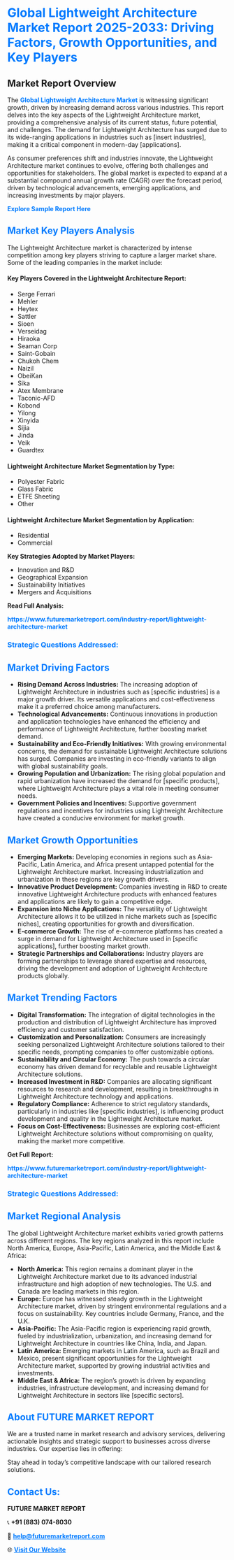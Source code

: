 <h1 style="color: #007BFF;">Global Lightweight Architecture Market Report 2025-2033: Driving Factors, Growth Opportunities, and Key Players</h1>

<section id="overview">
<h2>Market Report Overview</h2>
<p>The <a href="https://www.futuremarketreport.com/industry-report/lightweight-architecture-market" style="color: #007BFF; text-decoration: none;"><strong>Global Lightweight Architecture Market</strong></a> is witnessing significant growth, driven by increasing demand across various industries. This report delves into the key aspects of the Lightweight Architecture market, providing a comprehensive analysis of its current status, future potential, and challenges. The demand for Lightweight Architecture has surged due to its wide-ranging applications in industries such as [insert industries], making it a critical component in modern-day [applications].</p>
<p>As consumer preferences shift and industries innovate, the Lightweight Architecture market continues to evolve, offering both challenges and opportunities for stakeholders. The global market is expected to expand at a substantial compound annual growth rate (CAGR) over the forecast period, driven by technological advancements, emerging applications, and increasing investments by major players.</p>
</section>

<section id="overview">
<p><a href="https://www.futuremarketreport.com/request-sample/reportId=98333" style="color: #007BFF; text-decoration: none;"><strong>Explore Sample Report Here</strong></a></p>
</section>

<section id="key-players">
<h2 style="color: #007BFF;">Market Key Players Analysis</h2>
<p>The Lightweight Architecture market is characterized by intense competition among key players striving to capture a larger market share. Some of the leading companies in the market include:</p>
<h4>Key Players Covered in the Lightweight Architecture Report:</h4>
<ul><li>Serge Ferrari</li><li>Mehler</li><li>Heytex</li><li>Sattler</li><li>Sioen</li><li>Verseidag</li><li>Hiraoka</li><li>Seaman Corp</li><li>Saint-Gobain</li><li>Chukoh Chem</li><li>Naizil</li><li>ObeiKan</li><li>Sika</li><li>Atex Membrane</li><li>Taconic-AFD</li><li>Kobond</li><li>Yilong</li><li>Xinyida</li><li>Sijia</li><li>Jinda</li><li>Veik</li><li>Guardtex</li></ul>
<h4>Lightweight Architecture Market Segmentation by Type:</h4>
<ul><li>Polyester Fabric</li><li>Glass Fabric</li><li>ETFE Sheeting</li><li>Other</li></ul>

<h4>Lightweight Architecture Market Segmentation by Application:</h4>
<ul><li>Residential</li><li>Commercial</li></ul>
<p><strong>Key Strategies Adopted by Market Players:</strong></p>
<ul>
<li>Innovation and R&D</li>
<li>Geographical Expansion</li>
<li>Sustainability Initiatives</li>
<li>Mergers and Acquisitions</li>
</ul>
</section>

<section>
<p><strong>Read Full Analysis: </strong></p><a href="https://www.futuremarketreport.com/industry-report/lightweight-architecture-market" style="color: #007BFF; text-decoration: none;"><strong>https://www.futuremarketreport.com/industry-report/lightweight-architecture-market</strong></a>
<h3 style="color: #007BFF;">Strategic Questions Addressed:</h3>
</section>

<section id="driving-factors">
<h2 style="color: #007BFF;">Market Driving Factors</h2>
<ul>
<li><strong>Rising Demand Across Industries:</strong> The increasing adoption of Lightweight Architecture in industries such as [specific industries] is a major growth driver. Its versatile applications and cost-effectiveness make it a preferred choice among manufacturers.</li>
<li><strong>Technological Advancements:</strong> Continuous innovations in production and application technologies have enhanced the efficiency and performance of Lightweight Architecture, further boosting market demand.</li>
<li><strong>Sustainability and Eco-Friendly Initiatives:</strong> With growing environmental concerns, the demand for sustainable Lightweight Architecture solutions has surged. Companies are investing in eco-friendly variants to align with global sustainability goals.</li>
<li><strong>Growing Population and Urbanization:</strong> The rising global population and rapid urbanization have increased the demand for [specific products], where Lightweight Architecture plays a vital role in meeting consumer needs.</li>
<li><strong>Government Policies and Incentives:</strong> Supportive government regulations and incentives for industries using Lightweight Architecture have created a conducive environment for market growth.</li>
</ul>
</section>

<section id="growth-opportunities">
<h2 style="color: #007BFF;">Market Growth Opportunities</h2>
<ul>
<li><strong>Emerging Markets:</strong> Developing economies in regions such as Asia-Pacific, Latin America, and Africa present untapped potential for the Lightweight Architecture market. Increasing industrialization and urbanization in these regions are key growth drivers.</li>
<li><strong>Innovative Product Development:</strong> Companies investing in R&D to create innovative Lightweight Architecture products with enhanced features and applications are likely to gain a competitive edge.</li>
<li><strong>Expansion into Niche Applications:</strong> The versatility of Lightweight Architecture allows it to be utilized in niche markets such as [specific niches], creating opportunities for growth and diversification.</li>
<li><strong>E-commerce Growth:</strong> The rise of e-commerce platforms has created a surge in demand for Lightweight Architecture used in [specific applications], further boosting market growth.</li>
<li><strong>Strategic Partnerships and Collaborations:</strong> Industry players are forming partnerships to leverage shared expertise and resources, driving the development and adoption of Lightweight Architecture products globally.</li>
</ul>
</section>

<section id="trending-factors">
<h2 style="color: #007BFF;">Market Trending Factors</h2>
<ul>
<li><strong>Digital Transformation:</strong> The integration of digital technologies in the production and distribution of Lightweight Architecture has improved efficiency and customer satisfaction.</li>
<li><strong>Customization and Personalization:</strong> Consumers are increasingly seeking personalized Lightweight Architecture solutions tailored to their specific needs, prompting companies to offer customizable options.</li>
<li><strong>Sustainability and Circular Economy:</strong> The push towards a circular economy has driven demand for recyclable and reusable Lightweight Architecture solutions.</li>
<li><strong>Increased Investment in R&D:</strong> Companies are allocating significant resources to research and development, resulting in breakthroughs in Lightweight Architecture technology and applications.</li>
<li><strong>Regulatory Compliance:</strong> Adherence to strict regulatory standards, particularly in industries like [specific industries], is influencing product development and quality in the Lightweight Architecture market.</li>
<li><strong>Focus on Cost-Effectiveness:</strong> Businesses are exploring cost-efficient Lightweight Architecture solutions without compromising on quality, making the market more competitive.</li>
</ul>
</section>

<section>
<p><strong>Get Full Report: </strong></p><a href="https://www.futuremarketreport.com/industry-report/lightweight-architecture-market" style="color: #007BFF; text-decoration: none;"><strong>https://www.futuremarketreport.com/industry-report/lightweight-architecture-market</strong></a>
<h3 style="color: #007BFF;">Strategic Questions Addressed:</h3>
</section>


<section id="regional-analysis">
<h2 style="color: #007BFF;">Market Regional Analysis</h2>
<p>The global Lightweight Architecture market exhibits varied growth patterns across different regions. The key regions analyzed in this report include North America, Europe, Asia-Pacific, Latin America, and the Middle East & Africa:</p>
<ul>
<li><strong>North America:</strong> This region remains a dominant player in the Lightweight Architecture market due to its advanced industrial infrastructure and high adoption of new technologies. The U.S. and Canada are leading markets in this region.</li>
<li><strong>Europe:</strong> Europe has witnessed steady growth in the Lightweight Architecture market, driven by stringent environmental regulations and a focus on sustainability. Key countries include Germany, France, and the U.K.</li>
<li><strong>Asia-Pacific:</strong> The Asia-Pacific region is experiencing rapid growth, fueled by industrialization, urbanization, and increasing demand for Lightweight Architecture in countries like China, India, and Japan.</li>
<li><strong>Latin America:</strong> Emerging markets in Latin America, such as Brazil and Mexico, present significant opportunities for the Lightweight Architecture market, supported by growing industrial activities and investments.</li>
<li><strong>Middle East & Africa:</strong> The region’s growth is driven by expanding industries, infrastructure development, and increasing demand for Lightweight Architecture in sectors like [specific sectors].</li>
</ul>
</section>

<footer>
<h2 style="color: #007BFF;">About FUTURE MARKET REPORT</h2>
<p>We are a trusted name in market research and advisory services, delivering actionable insights and strategic support to businesses across diverse industries. Our expertise lies in offering:</p>

<p>Stay ahead in today’s competitive landscape with our tailored research solutions.</p>

<h2 style="color: #007BFF;">Contact Us:</h2>
<p><strong>FUTURE MARKET REPORT</strong></p>
<p>📞 <strong>+91 (883) 074-8030</strong></p>
<p>📧 <strong><a href="mailto:help@futuremarketreport.com" style="color: #007BFF;">help@futuremarketreport.com</a></strong></p>
<p>🌐 <strong><a href="https://www.futuremarketreport.com/" style="color: #007BFF;">Visit Our Website</a></strong></p>
</footer>